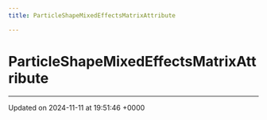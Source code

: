 ```yaml
---
title: ParticleShapeMixedEffectsMatrixAttribute

---
```


# ParticleShapeMixedEffectsMatrixAttribute





-------------------------------

Updated on 2024-11-11 at 19:51:46 +0000